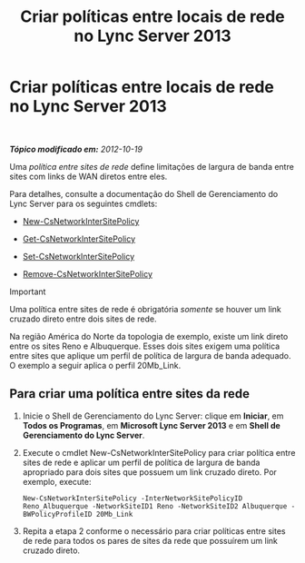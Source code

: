﻿---
title: Criar políticas entre locais de rede no Lync Server 2013
TOCTitle: Criar políticas entre locais de rede no Lync Server 2013
ms:assetid: b0714aae-55dc-4587-b718-34a03f596b22
ms:mtpsurl: https://technet.microsoft.com/pt-br/library/Gg412844(v=OCS.15)
ms:contentKeyID: 49307837
ms.date: 05/19/2016
mtps_version: v=OCS.15
ms.translationtype: HT
---

# Criar políticas entre locais de rede no Lync Server 2013

 

_**Tópico modificado em:** 2012-10-19_

Uma *política entre sites de rede* define limitações de largura de banda entre sites com links de WAN diretos entre eles.

Para detalhes, consulte a documentação do Shell de Gerenciamento do Lync Server para os seguintes cmdlets:

  - [New-CsNetworkInterSitePolicy](https://docs.microsoft.com/en-us/powershell/module/skype/New-CsNetworkInterSitePolicy)

  - [Get-CsNetworkInterSitePolicy](https://docs.microsoft.com/en-us/powershell/module/skype/Get-CsNetworkInterSitePolicy)

  - [Set-CsNetworkInterSitePolicy](https://docs.microsoft.com/en-us/powershell/module/skype/Set-CsNetworkInterSitePolicy)

  - [Remove-CsNetworkInterSitePolicy](https://docs.microsoft.com/en-us/powershell/module/skype/Remove-CsNetworkInterSitePolicy)

> [!important]  
> Uma política entre sites de rede é obrigatória <em>somente</em> se houver um link cruzado direto entre dois sites de rede.

Na região América do Norte da topologia de exemplo, existe um link direto entre os sites Reno e Albuquerque. Esses dois sites exigem uma política entre sites que aplique um perfil de política de largura de banda adequado. O exemplo a seguir aplica o perfil 20Mb\_Link.

## Para criar uma política entre sites da rede

1.  Inicie o Shell de Gerenciamento do Lync Server: clique em **Iniciar**, em **Todos os Programas**, em **Microsoft Lync Server 2013** e em **Shell de Gerenciamento do Lync Server**.

2.  Execute o cmdlet New-CsNetworkInterSitePolicy para criar política entre sites de rede e aplicar um perfil de política de largura de banda apropriado para dois sites que possuem um link cruzado direto. Por exemplo, execute:
    
        New-CsNetworkInterSitePolicy -InterNetworkSitePolicyID Reno_Albuquerque -NetworkSiteID1 Reno -NetworkSiteID2 Albuquerque -BWPolicyProfileID 20Mb_Link

3.  Repita a etapa 2 conforme o necessário para criar políticas entre sites de rede para todos os pares de sites da rede que possuírem um link cruzado direto.

